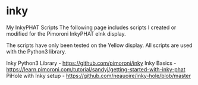 # inky
My InkyPHAT Scripts
The following page includes scripts I created or modified for the Pimoroni InkyPHAT eInk display.

The scripts have only been tested on the Yellow display. All scripts are used with the Python3 library.

Inky Python3 Library - https://github.com/pimoroni/inky
Inky Basics - https://learn.pimoroni.com/tutorial/sandyj/getting-started-with-inky-phat
PiHole with Inky setup - https://github.com/neauoire/inky-hole/blob/master






